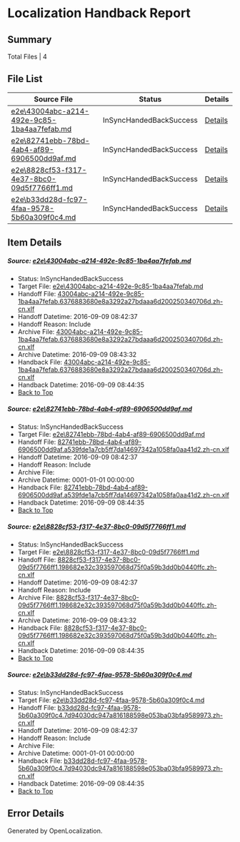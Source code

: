 # <a name='report-top'></a> Localization Handback Report

## Summary
 Total Files | 4

## File List
 Source File | Status | Details 
 ----------- | ------ | ------- 
 [e2e\43004abc-a214-492e-9c85-1ba4aa7fefab.md](https://github.com/OpenLocalizationTestOrg/ol-test0/blob/664e9162ff36ceb26ccc493cc1190a703643e08c/e2e/43004abc-a214-492e-9c85-1ba4aa7fefab.md) | InSyncHandedBackSuccess | [Details](#f0eeb7005e5078bde47a0ffa7f9e64384d86fe042)
 [e2e\82741ebb-78bd-4ab4-af89-6906500dd9af.md](https://github.com/OpenLocalizationTestOrg/ol-test0/blob/664e9162ff36ceb26ccc493cc1190a703643e08c/e2e/82741ebb-78bd-4ab4-af89-6906500dd9af.md) | InSyncHandedBackSuccess | [Details](#65898e861f7046aa01f15dbc5cd2e71c4302c2da7)
 [e2e\8828cf53-f317-4e37-8bc0-09d5f7766ff1.md](https://github.com/OpenLocalizationTestOrg/ol-test0/blob/664e9162ff36ceb26ccc493cc1190a703643e08c/e2e/8828cf53-f317-4e37-8bc0-09d5f7766ff1.md) | InSyncHandedBackSuccess | [Details](#1fd43a206ac226b6c1605e9dab8e6957a3dadc348)
 [e2e\b33dd28d-fc97-4faa-9578-5b60a309f0c4.md](https://github.com/OpenLocalizationTestOrg/ol-test0/blob/664e9162ff36ceb26ccc493cc1190a703643e08c/e2e/b33dd28d-fc97-4faa-9578-5b60a309f0c4.md) | InSyncHandedBackSuccess | [Details](#a599f3da6ffeb6c7836d9908a70e0b32ce6a626810)

## Item Details
##### <a name='f0eeb7005e5078bde47a0ffa7f9e64384d86fe042'></a> Source: [e2e\43004abc-a214-492e-9c85-1ba4aa7fefab.md](https://github.com/OpenLocalizationTestOrg/ol-test0/blob/664e9162ff36ceb26ccc493cc1190a703643e08c/e2e/43004abc-a214-492e-9c85-1ba4aa7fefab.md)
* Status: InSyncHandedBackSuccess
* Target File: [e2e\43004abc-a214-492e-9c85-1ba4aa7fefab.md](https://github.com/OpenLocalizationTestOrg/ol-test0-zhcn/blob/c7b9fc3a3d61ed428b1ba49effbc421eca979ab2/e2e/43004abc-a214-492e-9c85-1ba4aa7fefab.md)
* Handoff File: [43004abc-a214-492e-9c85-1ba4aa7fefab.6376883680e8a3292a27bdaaa6d200250340706d.zh-cn.xlf](https://github.com/OpenLocalizationTestOrg/ol-test0-handoff/blob/4769ec9b03776f7460e2c0a6a33b0cfff7e8eb5f/ol-handoff/OpenLocalizationTestOrg/ol-test0-zhcn/yuwzho/ht/43004abc-a214-492e-9c85-1ba4aa7fefab.6376883680e8a3292a27bdaaa6d200250340706d.zh-cn.xlf)
* Handoff Datetime: 2016-09-09 08:42:37
* Handoff Reason: Include
* Archive File: [43004abc-a214-492e-9c85-1ba4aa7fefab.6376883680e8a3292a27bdaaa6d200250340706d.zh-cn.xlf](https://github.com/OpenLocalizationTestOrg/ol-test0-handoff/blob/503666d43a86f2853743275972c7aeffea1541d5/ol-archive/OpenLocalizationTestOrg/ol-test0-zhcn/yuwzho/ht/43004abc-a214-492e-9c85-1ba4aa7fefab.6376883680e8a3292a27bdaaa6d200250340706d.zh-cn.xlf)
* Archive Datetime: 2016-09-09 08:43:32
* Handback File: [43004abc-a214-492e-9c85-1ba4aa7fefab.6376883680e8a3292a27bdaaa6d200250340706d.zh-cn.xlf](https://github.com/OpenLocalizationTestOrg/ol-test0-handback/blob/a089020d583ab0cc24a4424a874e26426104d969/ol-handback/OpenLocalizationTestOrg/ol-test0-zhcn/yuwzho/ht/43004abc-a214-492e-9c85-1ba4aa7fefab.6376883680e8a3292a27bdaaa6d200250340706d.zh-cn.xlf)
* Handback Datetime: 2016-09-09 08:44:35
* [Back to Top](#report-top)

##### <a name='65898e861f7046aa01f15dbc5cd2e71c4302c2da7'></a> Source: [e2e\82741ebb-78bd-4ab4-af89-6906500dd9af.md](https://github.com/OpenLocalizationTestOrg/ol-test0/blob/664e9162ff36ceb26ccc493cc1190a703643e08c/e2e/82741ebb-78bd-4ab4-af89-6906500dd9af.md)
* Status: InSyncHandedBackSuccess
* Target File: [e2e\82741ebb-78bd-4ab4-af89-6906500dd9af.md](https://github.com/OpenLocalizationTestOrg/ol-test0-zhcn/blob/c7b9fc3a3d61ed428b1ba49effbc421eca979ab2/e2e/82741ebb-78bd-4ab4-af89-6906500dd9af.md)
* Handoff File: [82741ebb-78bd-4ab4-af89-6906500dd9af.a539fde1a7cb5ff7da14697342a1058fa0aa41d2.zh-cn.xlf](https://github.com/OpenLocalizationTestOrg/ol-test0-handoff/blob/4769ec9b03776f7460e2c0a6a33b0cfff7e8eb5f/ol-handoff/OpenLocalizationTestOrg/ol-test0-zhcn/yuwzho/ht/82741ebb-78bd-4ab4-af89-6906500dd9af.a539fde1a7cb5ff7da14697342a1058fa0aa41d2.zh-cn.xlf)
* Handoff Datetime: 2016-09-09 08:42:37
* Handoff Reason: Include
* Archive File: 
* Archive Datetime: 0001-01-01 00:00:00
* Handback File: [82741ebb-78bd-4ab4-af89-6906500dd9af.a539fde1a7cb5ff7da14697342a1058fa0aa41d2.zh-cn.xlf](https://github.com/OpenLocalizationTestOrg/ol-test0-handback/blob/a089020d583ab0cc24a4424a874e26426104d969/ol-handback/OpenLocalizationTestOrg/ol-test0-zhcn/yuwzho/ht/82741ebb-78bd-4ab4-af89-6906500dd9af.a539fde1a7cb5ff7da14697342a1058fa0aa41d2.zh-cn.xlf)
* Handback Datetime: 2016-09-09 08:44:35
* [Back to Top](#report-top)

##### <a name='1fd43a206ac226b6c1605e9dab8e6957a3dadc348'></a> Source: [e2e\8828cf53-f317-4e37-8bc0-09d5f7766ff1.md](https://github.com/OpenLocalizationTestOrg/ol-test0/blob/664e9162ff36ceb26ccc493cc1190a703643e08c/e2e/8828cf53-f317-4e37-8bc0-09d5f7766ff1.md)
* Status: InSyncHandedBackSuccess
* Target File: [e2e\8828cf53-f317-4e37-8bc0-09d5f7766ff1.md](https://github.com/OpenLocalizationTestOrg/ol-test0-zhcn/blob/c7b9fc3a3d61ed428b1ba49effbc421eca979ab2/e2e/8828cf53-f317-4e37-8bc0-09d5f7766ff1.md)
* Handoff File: [8828cf53-f317-4e37-8bc0-09d5f7766ff1.198682e32c393597068d75f0a59b3dd0b0440ffc.zh-cn.xlf](https://github.com/OpenLocalizationTestOrg/ol-test0-handoff/blob/4769ec9b03776f7460e2c0a6a33b0cfff7e8eb5f/ol-handoff/OpenLocalizationTestOrg/ol-test0-zhcn/yuwzho/ht/8828cf53-f317-4e37-8bc0-09d5f7766ff1.198682e32c393597068d75f0a59b3dd0b0440ffc.zh-cn.xlf)
* Handoff Datetime: 2016-09-09 08:42:37
* Handoff Reason: Include
* Archive File: [8828cf53-f317-4e37-8bc0-09d5f7766ff1.198682e32c393597068d75f0a59b3dd0b0440ffc.zh-cn.xlf](https://github.com/OpenLocalizationTestOrg/ol-test0-handoff/blob/503666d43a86f2853743275972c7aeffea1541d5/ol-archive/OpenLocalizationTestOrg/ol-test0-zhcn/yuwzho/ht/8828cf53-f317-4e37-8bc0-09d5f7766ff1.198682e32c393597068d75f0a59b3dd0b0440ffc.zh-cn.xlf)
* Archive Datetime: 2016-09-09 08:43:32
* Handback File: [8828cf53-f317-4e37-8bc0-09d5f7766ff1.198682e32c393597068d75f0a59b3dd0b0440ffc.zh-cn.xlf](https://github.com/OpenLocalizationTestOrg/ol-test0-handback/blob/a089020d583ab0cc24a4424a874e26426104d969/ol-handback/OpenLocalizationTestOrg/ol-test0-zhcn/yuwzho/ht/8828cf53-f317-4e37-8bc0-09d5f7766ff1.198682e32c393597068d75f0a59b3dd0b0440ffc.zh-cn.xlf)
* Handback Datetime: 2016-09-09 08:44:35
* [Back to Top](#report-top)

##### <a name='a599f3da6ffeb6c7836d9908a70e0b32ce6a626810'></a> Source: [e2e\b33dd28d-fc97-4faa-9578-5b60a309f0c4.md](https://github.com/OpenLocalizationTestOrg/ol-test0/blob/664e9162ff36ceb26ccc493cc1190a703643e08c/e2e/b33dd28d-fc97-4faa-9578-5b60a309f0c4.md)
* Status: InSyncHandedBackSuccess
* Target File: [e2e\b33dd28d-fc97-4faa-9578-5b60a309f0c4.md](https://github.com/OpenLocalizationTestOrg/ol-test0-zhcn/blob/c7b9fc3a3d61ed428b1ba49effbc421eca979ab2/e2e/b33dd28d-fc97-4faa-9578-5b60a309f0c4.md)
* Handoff File: [b33dd28d-fc97-4faa-9578-5b60a309f0c4.7d94030dc947a816188598e053ba03bfa9589973.zh-cn.xlf](https://github.com/OpenLocalizationTestOrg/ol-test0-handoff/blob/4769ec9b03776f7460e2c0a6a33b0cfff7e8eb5f/ol-handoff/OpenLocalizationTestOrg/ol-test0-zhcn/yuwzho/ht/b33dd28d-fc97-4faa-9578-5b60a309f0c4.7d94030dc947a816188598e053ba03bfa9589973.zh-cn.xlf)
* Handoff Datetime: 2016-09-09 08:42:37
* Handoff Reason: Include
* Archive File: 
* Archive Datetime: 0001-01-01 00:00:00
* Handback File: [b33dd28d-fc97-4faa-9578-5b60a309f0c4.7d94030dc947a816188598e053ba03bfa9589973.zh-cn.xlf](https://github.com/OpenLocalizationTestOrg/ol-test0-handback/blob/a089020d583ab0cc24a4424a874e26426104d969/ol-handback/OpenLocalizationTestOrg/ol-test0-zhcn/yuwzho/ht/b33dd28d-fc97-4faa-9578-5b60a309f0c4.7d94030dc947a816188598e053ba03bfa9589973.zh-cn.xlf)
* Handback Datetime: 2016-09-09 08:44:35
* [Back to Top](#report-top)


## Error Details

Generated by OpenLocalization.
